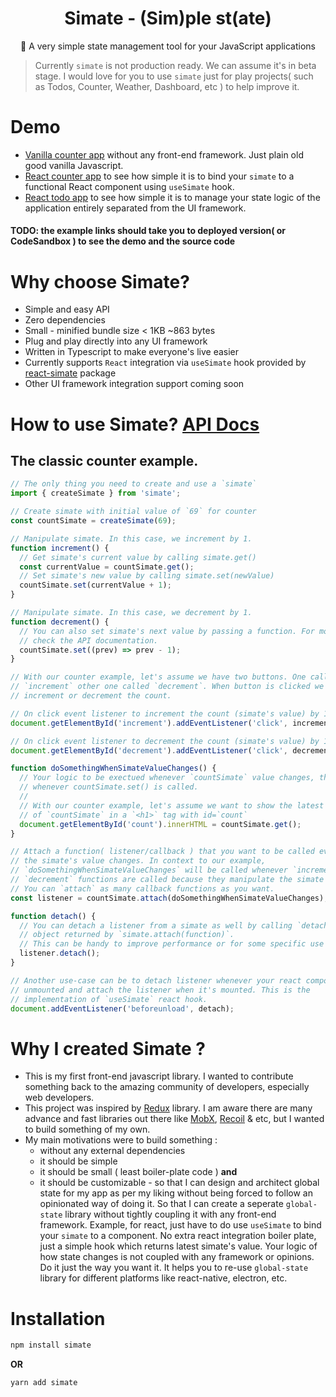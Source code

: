 <div align="center">
  <h1>Simate - (Sim)ple st(ate)</h1>
  <p>🤖 A very simple state management tool for your JavaScript applications</p>
</div>

> Currently `simate` is not production ready. We can assume it's in beta stage. I would love for you to use `simate` just for play projects( such as Todos, Counter, Weather, Dashboard, etc ) to help improve it.

# Demo

- [Vanilla counter app](examples/vanilla-counter/index.html) without any front-end framework. Just plain old good vanilla Javascript.
- [React counter app](examples/react-counter/src/App.tsx) to see how simple it is to bind your `simate` to a functional React component using `useSimate` hook.
- [React todo app](examples/react-todo/src/App.tsx) to see how simple it is to manage your state logic of the application entirely separated from the UI framework.

#### **TODO: the example links should take you to deployed version( or CodeSandbox ) to see the demo and the source code**

# Why choose Simate?

- Simple and easy API
- Zero dependencies
- Small - minified bundle size < 1KB ~863 bytes
- Plug and play directly into any UI framework
- Written in Typescript to make everyone's live easier
- Currently supports `React` integration via `useSimate` hook provided by [react-simate](https://github.com/ceoshikhar/simate/blob/dev/packages/simate-react/README.md) package
- Other UI framework integration support coming soon

# How to use Simate? [API Docs](https://github.com/ceoshikhar/simate/blob/dev/packages/simate-core/README.md)

## The classic counter example.

```ts
// The only thing you need to create and use a `simate`
import { createSimate } from 'simate';

// Create simate with initial value of `69` for counter
const countSimate = createSimate(69);

// Manipulate simate. In this case, we increment by 1.
function increment() {
  // Get simate's current value by calling simate.get()
  const currentValue = countSimate.get();
  // Set simate's new value by calling simate.set(newValue)
  countSimate.set(currentValue + 1);
}

// Manipulate simate. In this case, we decrement by 1.
function decrement() {
  // You can also set simate's next value by passing a function. For more info,
  // check the API documentation.
  countSimate.set((prev) => prev - 1);
}

// With our counter example, let's assume we have two buttons. One called
// `increment` other one called `decrement`. When button is clicked we want to
// increment or decrement the count.

// On click event listener to increment the count (simate's value) by 1
document.getElementById('increment').addEventListener('click', increment);

// On click event listener to decrement the count (simate's value) by 1
document.getElementById('decrement').addEventListener('click', decrement);

function doSomethingWhenSimateValueChanges() {
  // Your logic to be exectued whenever `countSimate` value changes, that is
  // whenever countSimate.set() is called.
  //
  // With our counter example, let's assume we want to show the latest value
  // of `countSimate` in a `<h1>` tag with id=`count`
  document.getElementById('count').innerHTML = countSimate.get();
}

// Attach a function( listener/callback ) that you want to be called every time
// the simate's value changes. In context to our example,
// `doSomethingWhenSimateValueChanges` will be called whenever `increment` or
// `decrement` functions are called because they manipulate the simate's value.
// You can `attach` as many callback functions as you want.
const listener = countSimate.attach(doSomethingWhenSimateValueChanges);

function detach() {
  // You can detach a listener from a simate as well by calling `detach` on the
  // object returned by `simate.attach(function)`.
  // This can be handy to improve performance or for some specific use case.
  listener.detach();
}

// Another use-case can be to detach listener whenever your react component is
// unmounted and attach the listener when it's mounted. This is the
// implementation of `useSimate` react hook.
document.addEventListener('beforeunload', detach);
```

# Why I created Simate ?

- This is my first front-end javascript library. I wanted to contribute something back to the amazing community of developers, especially web developers.
- This project was inspired by [Redux](https://redux.js.org/) library. I am aware there are many advance and fast libraries out there like [MobX](https://mobx.js.org/README.html), [Recoil](https://recoiljs.org/) & etc, but I wanted to build something of my own.
- My main motivations were to build something :
  - without any external dependencies
  - it should be simple
  - it should be small ( least boiler-plate code ) **and**
  - it should be customizable - so that I can design and architect global state for my app as per my liking without being forced to follow an opinionated way of doing it. So that I can create a seperate `global-state` library without tightly coupling it with any front-end framework. Example, for react, just have to do use `useSimate` to bind your `simate` to a component. No extra react integration boiler plate, just a simple hook which returns latest simate's value. Your logic of how state changes is not coupled with any framework or opinions. Do it just the way you want it. It helps you to re-use `global-state` library for different platforms like react-native, electron, etc.

# Installation

```bash
npm install simate
```

**OR**

```bash
yarn add simate
```
